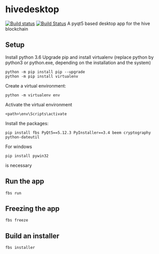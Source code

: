 # hivedesktop
[![Build status](https://ci.appveyor.com/api/projects/status/gr0cpgpsi6u97d3p?svg=true)](https://ci.appveyor.com/project/holger80/hivedesktop)
[![Build Status](https://travis-ci.org/holgern/hivedesktop.svg?branch=master)](https://travis-ci.org/holgern/hivedesktop)
A pyqt5 based desktop app for the hive blockchain

## Setup 
Install python 3.6
Upgrade pip and install virtualenv (replace python by python3 or python.exe, depending on the installation and the system)
```
python -m pip install pip --upgrade
python -m pip install virtualenv
```

Create a virtual environment:
```
python -m virtualenv env
```

Activate the virtual environment
```
<path>\env\Scripts\activate
```

Install the packages:
```
pip install fbs PyQt5==5.12.3 PyInstaller==3.4 beem cryptography  python-dateutil
```

For windows
```
pip install pywin32
```
is necessary

## Run the app
```
fbs run
```

## Freezing the app
```
fbs freeze
```
## Build an installer
```
fbs installer
```